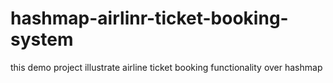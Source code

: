 # hashmap-airlinr-ticket-booking-system
this demo project illustrate airline ticket booking functionality over hashmap
